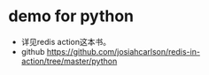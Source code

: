 # demo for python

- 详见redis action这本书。
- github
  <https://github.com/josiahcarlson/redis-in-action/tree/master/python>
